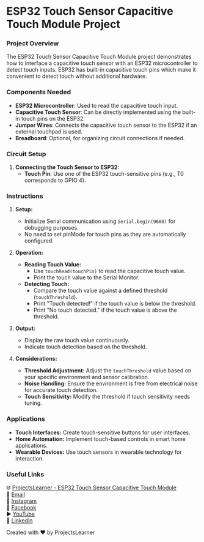 # ESP32 Touch Sensor Capacitive Touch Module Project

### Project Overview
The ESP32 Touch Sensor Capacitive Touch Module project demonstrates how to interface a capacitive touch sensor with an ESP32 microcontroller to detect touch inputs. ESP32 has built-in capacitive touch pins which make it convenient to detect touch without additional hardware.

### Components Needed
- **ESP32 Microcontroller**: Used to read the capacitive touch input.
- **Capacitive Touch Sensor**: Can be directly implemented using the built-in touch pins on the ESP32.
- **Jumper Wires**: Connects the capacitive touch sensor to the ESP32 if an external touchpad is used.
- **Breadboard**: Optional, for organizing circuit connections if needed.

### Circuit Setup
1. **Connecting the Touch Sensor to ESP32:**
   - **Touch Pin**: Use one of the ESP32 touch-sensitive pins (e.g., T0 corresponds to GPIO 4).

### Instructions
1. **Setup:**
   - Initialize Serial communication using `Serial.begin(9600)` for debugging purposes.
   - No need to set pinMode for touch pins as they are automatically configured.

2. **Operation:**
   - **Reading Touch Value:**
     - Use `touchRead(touchPin)` to read the capacitive touch value.
     - Print the touch value to the Serial Monitor.
   - **Detecting Touch:**
     - Compare the touch value against a defined threshold (`touchThreshold`).
     - Print "Touch detected!" if the touch value is below the threshold.
     - Print "No touch detected." if the touch value is above the threshold.

3. **Output:**
   - Display the raw touch value continuously.
   - Indicate touch detection based on the threshold.

4. **Considerations:**
   - **Threshold Adjustment:** Adjust the `touchThreshold` value based on your specific environment and sensor calibration.
   - **Noise Handling:** Ensure the environment is free from electrical noise for accurate touch detection.
   - **Touch Sensitivity:** Modify the threshold if touch sensitivity needs tuning.

### Applications
- **Touch Interfaces:** Create touch-sensitive buttons for user interfaces.
- **Home Automation:** Implement touch-based controls in smart home applications.
- **Wearable Devices:** Use touch sensors in wearable technology for interaction.

### Useful Links
🌐 [ProjectsLearner - ESP32 Touch Sensor Capacitive Touch Module](https://projectslearner.com/learn/esp32-touch-sensor-capacitive-touch-module)  
📧 [Email](mailto:projectslearner@gmail.com)  
📸 [Instagram](https://www.instagram.com/projectslearner/)  
📘 [Facebook](https://www.facebook.com/projectslearner)  
▶️ [YouTube](https://www.youtube.com/@ProjectsLearner)  
📘 [LinkedIn](https://www.linkedin.com/in/projectslearner)

Created with ❤️ by ProjectsLearner

